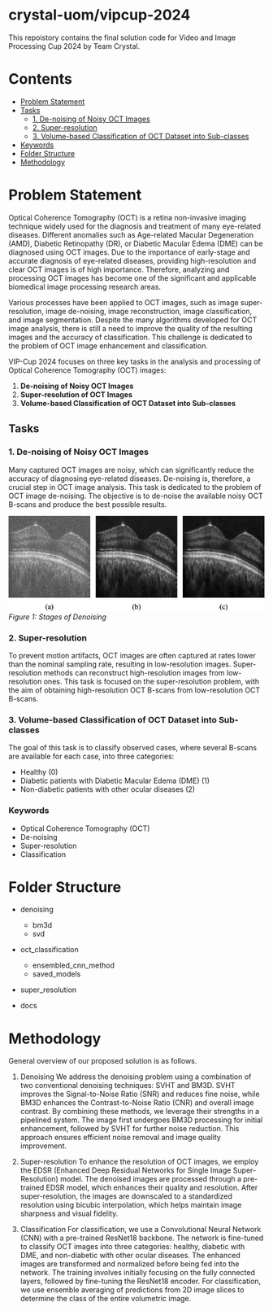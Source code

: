 # crystal-uom/vipcup-2024

This repoistory contains the final solution code for Video and Image Processing Cup 2024 by Team Crystal.

# Contents

- [Problem Statement](#problem-statement)
- [Tasks](#tasks)
  - [1. De-noising of Noisy OCT Images](#1-de-noising-of-noisy-oct-images)
  - [2. Super-resolution](#2-super-resolution)
  - [3. Volume-based Classification of OCT Dataset into Sub-classes](#3-volume-based-classification-of-oct-dataset-into-sub-classes)
- [Keywords](#keywords)
- [Folder Structure](#folder-structure)
- [Methodology](#methodology)

# Problem Statement

Optical Coherence Tomography (OCT) is a retina non-invasive imaging technique widely used for the diagnosis and treatment of many eye-related diseases. Different anomalies such as Age-related Macular Degeneration (AMD), Diabetic Retinopathy (DR), or Diabetic Macular Edema (DME) can be diagnosed using OCT images. Due to the importance of early-stage and accurate diagnosis of eye-related diseases, providing high-resolution and clear OCT images is of high importance. Therefore, analyzing and processing OCT images has become one of the significant and applicable biomedical image processing research areas.

Various processes have been applied to OCT images, such as image super-resolution, image de-noising, image reconstruction, image classification, and image segmentation. Despite the many algorithms developed for OCT image analysis, there is still a need to improve the quality of the resulting images and the accuracy of classification. This challenge is dedicated to the problem of OCT image enhancement and classification.

VIP-Cup 2024 focuses on three key tasks in the analysis and processing of Optical Coherence Tomography (OCT) images:

1. **De-noising of Noisy OCT Images**
2. **Super-resolution of OCT Images**
3. **Volume-based Classification of OCT Dataset into Sub-classes**

## Tasks

### 1. De-noising of Noisy OCT Images

Many captured OCT images are noisy, which can significantly reduce the accuracy of diagnosing eye-related diseases. De-noising is, therefore, a crucial step in OCT image analysis. This task is dedicated to the problem of OCT image de-noising. The objective is to de-noise the available noisy OCT B-scans and produce the best possible results.

<!-- TODO: Add the noisy image to docs/images directory and change the follwoing image file path -->
![Denoising](images/denoised_results.png)
*Figure 1: Stages of Denoising*

### 2. Super-resolution

To prevent motion artifacts, OCT images are often captured at rates lower than the nominal sampling rate, resulting in low-resolution images. Super-resolution methods can reconstruct high-resolution images from low-resolution ones. This task is focused on the super-resolution problem, with the aim of obtaining high-resolution OCT B-scans from low-resolution OCT B-scans.

### 3. Volume-based Classification of OCT Dataset into Sub-classes

The goal of this task is to classify observed cases, where several B-scans are available for each case, into three categories:

- Healthy (0)
- Diabetic patients with Diabetic Macular Edema (DME) (1)
- Non-diabetic patients with other ocular diseases (2)

### Keywords

- Optical Coherence Tomography (OCT)
- De-noising
- Super-resolution
- Classification

# Folder Structure

- denoising
    - bm3d
    - svd
- oct_classification
    - ensembled_cnn_method
    - saved_models

- super_resolution
- docs

# Methodology 

General overview of our proposed solution is as follows.

<!-- TODO: ADD IMAGES , Are we going to add images to the follwoing sections to show our proposed method? -->


1. Denoising
We address the denoising problem using a combination of two conventional denoising techniques: SVHT and BM3D. SVHT improves the Signal-to-Noise Ratio (SNR) and reduces fine noise, while BM3D enhances the Contrast-to-Noise Ratio (CNR) and overall image contrast. By combining these methods, we leverage their strengths in a pipelined system. The image first undergoes BM3D processing for initial enhancement, followed by SVHT for further noise reduction. This approach ensures efficient noise removal and image quality improvement.

2. Super-resolution
To enhance the resolution of OCT images, we employ the EDSR (Enhanced Deep Residual Networks for Single Image Super-Resolution) model. The denoised images are processed through a pre-trained EDSR model, which enhances their quality and resolution. After super-resolution, the images are downscaled to a standardized resolution using bicubic interpolation, which helps maintain image sharpness and visual fidelity.

3. Classification
For classification, we use a Convolutional Neural Network (CNN) with a pre-trained ResNet18 backbone. The network is fine-tuned to classify OCT images into three categories: healthy, diabetic with DME, and non-diabetic with other ocular diseases. The enhanced images are transformed and normalized before being fed into the network. The training involves initially focusing on the fully connected layers, followed by fine-tuning the ResNet18 encoder. For classification, we use ensemble averaging of predictions from 2D image slices to determine the class of the entire volumetric image.

